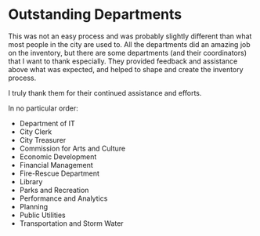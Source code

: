 # Outstanding Departments
This was not an easy process and was probably slightly different than what most people in the city are used to.  All the departments did an amazing job on the inventory, but there are some departments (and their coordinators) that I want to thank especially.  They provided feedback and assistance above what was expected, and helped to shape and create the inventory process. 

I truly thank them for their continued assistance and efforts.

In no particular order:

* Department of IT
* City Clerk
* City Treasurer
* Commission for Arts and Culture
* Economic Development
* Financial Management
* Fire-Rescue Department
* Library
* Parks and Recreation
* Performance and Analytics
* Planning
* Public Utilities
* Transportation and Storm Water